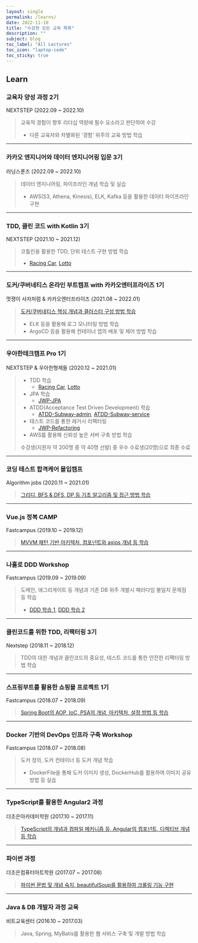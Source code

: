```yaml
---
layout: single
permalink: /learns/
date: 2022-11-10
title: "수강한 모든 교육 목록"
description: ""
subject: blog
toc_label: "All Lectures"
toc_icon: "laptop-code"
toc_sticky: true
---
```


## Learn

### 교육자 양성 과정 2기
NEXTSTEP (2022.09 ~ 2022.10)

> 교육적 경험이 향후 리더십 역량에 필수 요소라고 판단하여 수강
> * 다른 교육자와 차별화된 '경험' 위주의 교육 방법 학습

---

### 카카오 엔지니어와 데이터 엔지니어링 입문 3기
러닝스푼즈 (2022.09 ~ 2022.10)

> 데이터 엔지니어링, 파이프라인 개념 학습 및 실습
> * AWS(S3, Athena, Kinesis), ELK, Kafka 등을 활용한 데이터 파이프라인 구현

---

### TDD, 클린 코드 with Kotlin 3기
NEXTSTEP (2021.10 ~ 2021.12)

> 코틀린을 활용한 TDD, 단위 테스트 구현 방법 학습
> * [Racing Car](https://github.com/jaenyeong/kotlin-racingcar), [Lotto](https://github.com/jaenyeong/kotlin-lotto)

---

### 도커/쿠버네티스 온라인 부트캠프 with 카카오엔터프라이즈 1기
멋쟁이 사자처럼 & 카카오엔터프라이즈 (2021.08 ~ 2022.01)

> [도커/쿠버네티스 핵심 개념과 클러스터 구성 방법 학습](https://github.com/jaenyeong/Lecture_Docker-K8S)
> * ELK 등을 활용해 로그 모니터링 방법 학습
> * ArgoCD 등을 활용해 컨테이너 앱의 배포 및 제어 방법 학습

---

### 우아한테크캠프 Pro 1기
NEXTSTEP & 우아한형제들 (2020.12 ~ 2021.01)

> * TDD 학습
>   * [Racing Car](https://github.com/jaenyeong/java-racingcar), [Lotto](https://github.com/jaenyeong/java-lotto)
> * JPA 학습
>   * [JWP-JPA](https://github.com/jaenyeong/jwp-jpa)
> * ATDD(Acceptance Test Driven Development) 학습
>   * [ATDD-Subway-admin](https://github.com/jaenyeong/atdd-subway-admin), [ATDD-Subway-service](https://github.com/jaenyeong/atdd-subway-service)
> * 테스트 코드를 통한 레거시 리팩터링
>   * [JWP-Refactoring](https://github.com/jaenyeong/jwp-refactoring)
> * AWS를 활용해 신뢰성 높은 서버 구축 방법 학습
> 
> 수강생(지원자 약 200명 중 약 40명 선발) 중 우수 수료생(20명)으로 최종 수료

---

### 코딩 테스트 합격케어 몰입캠프
Algorithm jobs (2020.11 ~ 2021.01)

> [그리디, BFS & DFS, DP 등 기초 알고리즘 및 접근 방법 학습](https://github.com/jaenyeong/Lecture_Algorithmjobs)

---

### Vue.js 정복 CAMP
Fastcampus (2019.10 ~ 2019.12)

> [MVVM 패턴 기반 아키텍처, 컴포넌트와 axios 개념 등 학습](https://github.com/jaenyeong/Lecture_Vue.js)

---

### 나홀로 DDD Workshop
Fastcampus (2019.09 ~ 2019.09)

> 도메인, 애그리게이트 등 개념과 기존 DB 위주 개발시 패러다임 불일치 문제점 등 학습
> * [DDD 학습 1](https://github.com/jaenyeong/Lecture_DDD-190921), [DDD 학습 2](https://github.com/jaenyeong/Lecture_DDD-190922)

---

### 클린코드를 위한 TDD, 리팩터링 3기
Nextstep (2018.11 ~ 2018.12)

> TDD의 대한 개념과 클린코드의 중요성, 테스트 코드를 통한 안전한 리팩터링 방법 학습

---

### 스프링부트를 활용한 쇼핑몰 프로젝트 1기
Fastcampus (2018.07 ~ 2018.09)

> [Spring Boot의 AOP, IoC, PSA의 개념, 아키텍처, 설정 방법 등 학습](https://github.com/jaenyeong/Lecture_SpringBoot)

---

### Docker 기반의 DevOps 인프라 구축 Workshop
Fastcampus (2018.07 ~ 2018.08)

> 도커 정의, 도커 컨테이너 등 도커 개념 학습
> * DockerFile을 통해 도커 이미지 생성, DockerHub를 활용하여 이미지 공유 방법 등 실습

---

### TypeScript를 활용한 Angular2 과정
더조은아카데미학원 (2017.10 ~ 2017.11)

> [TypeScript의 개념과 컴파일 메커니즘 등, Angular의 컴포넌트, 디렉티브 개념 등 학습](https://github.com/jaenyeong/Lecture_Angular2)

---

### 파이썬 과정
더조은컴퓨터아트학원 (2017.07 ~ 2017.08)

> [파이썬 문법 및 개념 숙지, beautifulSoup를 활용하여 크롤링 기능 구현](https://github.com/jaenyeong/Lecture_python)

---

### Java & DB 개발자 과정 교육
비트교육센터 (2016.10 ~ 2017.03)

> Java, Spring, MyBatis를 활용한 웹 서비스 구축 및 개발 방법 학습
